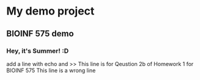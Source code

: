 # My demo project
## BIOINF 575 demo

### Hey, it's Summer! :D

add a line with echo and >>
This line is for Qeustion 2b of Homework 1 for BIOINF 575
This line is a wrong line
